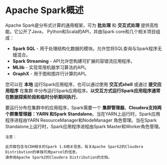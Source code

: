 Apache Spark概述
================================================================================
Apache Spark是分布式计算的通用框架，可为 **批处理** 和 **交互式处理** 提供高性能。它公开了Java，
Python和Scala的API，并由Spark core和几个相关项目组成：
+ **Spark SQL** - 用于处理结构化数据的模块。允许您将SQL查询与Spark程序无缝混合。
+ **Spark Streaming** - API允许您构建可扩展的容错流应用程序。
+ **MLlib** - 实现常用机器学习算法的API。
+ **GraphX** - 用于图和图并行计算的API。

您可以在 **本地** 运行Spark应用程序，也可以通过使用 **交互式shell** 或通过 **提交应用程序** 在集群
中分布运行Spark应用程序。**以交互方式运行Spark应用程序通常在数据探索阶段和临时分析期间执行**。

要运行分布在集群中的应用程序，Spark需要一个 **集群管理器**。**Cloudera支持两个群集管理器：YARN
和Spark Standalone**。当在YARN上运行时，Spark应用程序进程由YARN ResourceManager和NodeManager
角色管理。当在Spark Standalone上运行时，Spark应用程序进程由Spark Master和Worker角色管理。
```
注意：

此页面包含与CDH相关的Spark 1.6相关信息。有关Apache Spark2的Cloudera Distribution的单独可用parcel的信息，
请参阅Apache Spark2的Cloudera Distribution的文档。
```
